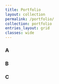 ```yaml
---
title: Portfolio
layout: collection
permalink: /portfolio/
collection: portfolio
entries_layout: grid
classes: wide
---
```


### A

### B

### C
